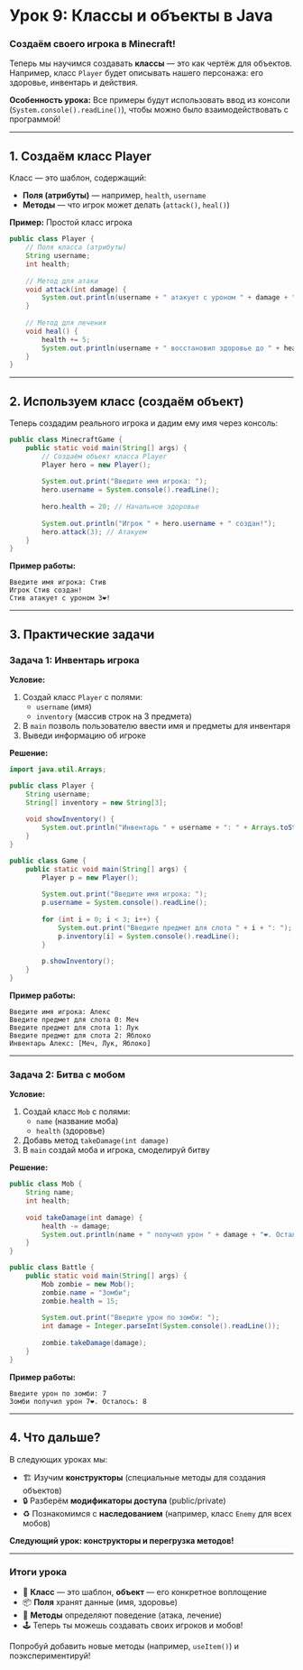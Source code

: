 # **Урок 9: Классы и объекты в Java**  
### **Создаём своего игрока в Minecraft!**  

Теперь мы научимся создавать **классы** — это как чертёж для объектов. Например, класс `Player` будет описывать нашего персонажа: его здоровье, инвентарь и действия.  

**Особенность урока:** Все примеры будут использовать ввод из консоли (`System.console().readLine()`), чтобы можно было взаимодействовать с программой!

---

## **1. Создаём класс Player**  

Класс — это шаблон, содержащий:  
- **Поля (атрибуты)** — например, `health`, `username`  
- **Методы** — что игрок может делать (`attack()`, `heal()`)  

**Пример:** Простой класс игрока  
```java
public class Player {
    // Поля класса (атрибуты)
    String username;
    int health;
    
    // Метод для атаки
    void attack(int damage) {
        System.out.println(username + " атакует с уроном " + damage + "❤️!");
    }
    
    // Метод для лечения
    void heal() {
        health += 5;
        System.out.println(username + " восстановил здоровье до " + health + "❤️");
    }
}
```

---

## **2. Используем класс (создаём объект)**  

Теперь создадим реального игрока и дадим ему имя через консоль:  

```java
public class MinecraftGame {
    public static void main(String[] args) {
        // Создаём объект класса Player
        Player hero = new Player();
        
        System.out.print("Введите имя игрока: ");
        hero.username = System.console().readLine();
        
        hero.health = 20; // Начальное здоровье
        
        System.out.println("Игрок " + hero.username + " создан!");
        hero.attack(3); // Атакуем
    }
}
```

**Пример работы:**  
```
Введите имя игрока: Стив
Игрок Стив создан!
Стив атакует с уроном 3❤️!
```

---

## **3. Практические задачи**  

### **Задача 1: Инвентарь игрока**  
**Условие:**  
1. Создай класс `Player` с полями:  
   - `username` (имя)  
   - `inventory` (массив строк на 3 предмета)  
2. В `main` позволь пользователю ввести имя и предметы для инвентаря  
3. Выведи информацию об игроке  

**Решение:**  




```java
import java.util.Arrays;

public class Player {
    String username;
    String[] inventory = new String[3];
    
    void showInventory() {
        System.out.println("Инвентарь " + username + ": " + Arrays.toString(inventory));
    }
}

public class Game {
    public static void main(String[] args) {
        Player p = new Player();
        
        System.out.print("Введите имя игрока: ");
        p.username = System.console().readLine();
        
        for (int i = 0; i < 3; i++) {
            System.out.print("Введите предмет для слота " + i + ": ");
            p.inventory[i] = System.console().readLine();
        }
        
        p.showInventory();
    }
}
```


**Пример работы:**  
```
Введите имя игрока: Алекс
Введите предмет для слота 0: Меч
Введите предмет для слота 1: Лук
Введите предмет для слота 2: Яблоко
Инвентарь Алекс: [Меч, Лук, Яблоко]
```

---

### **Задача 2: Битва с мобом**  
**Условие:**  
1. Создай класс `Mob` с полями:  
   - `name` (название моба)  
   - `health` (здоровье)  
2. Добавь метод `takeDamage(int damage)`  
3. В `main` создай моба и игрока, смоделируй битву  

**Решение:**  




```java
public class Mob {
    String name;
    int health;
    
    void takeDamage(int damage) {
        health -= damage;
        System.out.println(name + " получил урон " + damage + "❤️. Осталось: " + health);
    }
}

public class Battle {
    public static void main(String[] args) {
        Mob zombie = new Mob();
        zombie.name = "Зомби";
        zombie.health = 15;
        
        System.out.print("Введите урон по зомби: ");
        int damage = Integer.parseInt(System.console().readLine());
        
        zombie.takeDamage(damage);
    }
}
```


**Пример работы:**  
```
Введите урон по зомби: 7
Зомби получил урон 7❤️. Осталось: 8
```

---

## **4. Что дальше?**  
В следующих уроках мы:  
- 🏗️ Изучим **конструкторы** (специальные методы для создания объектов)  
- 🔒 Разберём **модификаторы доступа** (public/private)  
- ♻️ Познакомимся с **наследованием** (например, класс `Enemy` для всех мобов)  

**Следующий урок: конструкторы и перегрузка методов!**  

---

### **Итоги урока**  
- 🧩 **Класс** — это шаблон, **объект** — его конкретное воплощение  
- 📦 **Поля** хранят данные (имя, здоровье)  
- 🎯 **Методы** определяют поведение (атака, лечение)  
- 🕹️ Теперь ты можешь создавать своих игроков и мобов!  

Попробуй добавить новые методы (например, `useItem()`) и поэкспериментируй!